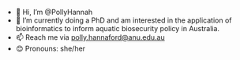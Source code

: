 - 👋 Hi, I’m @PollyHannah
- 📑 I’m currently doing a PhD and am interested in the application of bioinformatics to inform aquatic biosecurity policy in Australia.
- 📫 Reach me via polly.hannaford@anu.edu.au
- 😊 Pronouns: she/her

<!---
PollyHannah/PollyHannah is a ✨ special ✨ repository because its `README.md` (this file) appears on your GitHub profile.
You can click the Preview link to take a look at your changes.
--->
